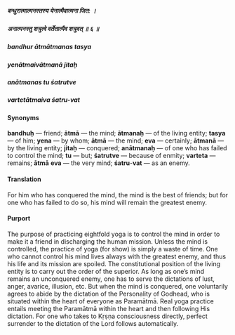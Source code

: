 ##### बन्धुरात्मात्मनस्तस्य येनात्मैवात्मना जित: ।
##### अनात्मनस्तु शत्रुत्वे वर्तेतात्मैव शत्रुवत् ॥ ६ ॥

##### bandhur ātmātmanas tasya
##### yenātmaivātmanā jitaḥ
##### anātmanas tu śatrutve
##### vartetātmaiva śatru-vat

#### Synonyms

**bandhuḥ** — friend; **ātmā** — the mind; **ātmanaḥ** — of the living entity; **tasya** — of him; **yena** — by whom; **ātmā** — the mind; **eva** — certainly; **ātmanā** — by the living entity; **jitaḥ** — conquered; **anātmanaḥ** — of one who has failed to control the mind; **tu** — but; **śatrutve** — because of enmity; **varteta** — remains; **ātmā** **eva** — the very mind; **śatru**-**vat** — as an enemy.

#### Translation

For him who has conquered the mind, the mind is the best of friends; but for one who has failed to do so, his mind will remain the greatest enemy.

#### Purport

The purpose of practicing eightfold yoga is to control the mind in order to make it a friend in discharging the human mission. Unless the mind is controlled, the practice of yoga (for show) is simply a waste of time. One who cannot control his mind lives always with the greatest enemy, and thus his life and its mission are spoiled. The constitutional position of the living entity is to carry out the order of the superior. As long as one’s mind remains an unconquered enemy, one has to serve the dictations of lust, anger, avarice, illusion, etc. But when the mind is conquered, one voluntarily agrees to abide by the dictation of the Personality of Godhead, who is situated within the heart of everyone as Paramātmā. Real yoga practice entails meeting the Paramātmā within the heart and then following His dictation. For one who takes to Kṛṣṇa consciousness directly, perfect surrender to the dictation of the Lord follows automatically.